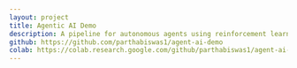 ```yaml
---
layout: project
title: Agentic AI Demo
description: A pipeline for autonomous agents using reinforcement learning and symbolic planning.
github: https://github.com/parthabiswas1/agent-ai-demo
colab: https://colab.research.google.com/github/parthabiswas1/agent-ai-demo/blob/main/notebook.ipynb
---
```

